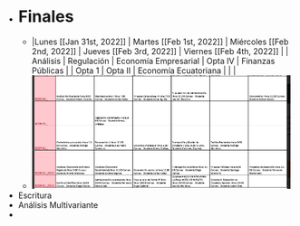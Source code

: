 - # Finales
	- |Lunes [[Jan 31st, 2022]] | Martes [[Feb 1st, 2022]] |  Miércoles [[Feb 2nd, 2022]] |  Jueves [[Feb 3rd, 2022]] |  Viernes [[Feb 4th, 2022]] |
	  |  Análisis  | Regulación    |  Economía Empresarial    |  Opta IV  |  Finanzas Públicas  |
	  | Opta 1  |  Opta II   |   Economía Ecuatoriana  |   |   |
	- ![image.png](../assets/image_1643061761054_0.png)
- Escritura
- Análisis Multivariante
-